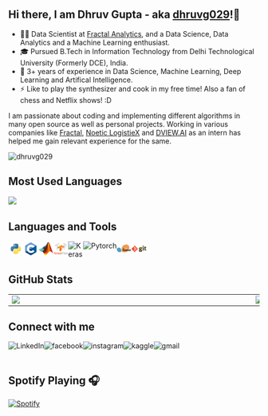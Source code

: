 ## Hi there, I am Dhruv Gupta - aka [dhruvg029](https://github.com/dhruvg029)!👋

- 👩‍💻 Data Scientist at [Fractal Analytics](https://fractal.ai/), and a Data Science, Data Analytics and a Machine Learning enthusiast.
- 🎓 Pursued B.Tech in Information Technology from Delhi Technological University (Formerly DCE), India.
- 👯 3+ years of experience in Data Science, Machine Learning, Deep Learning and Artifical Intelligence. 
- ⚡ Like to play the synthesizer and cook in my free time! Also a fan of chess and Netflix shows! :D

I am passionate about coding and implementing different algorithms in many open source as well as personal projects. Working in various companies like [Fractal](https://fractal.ai/), [Noetic LogistieX](https://www.logistiex.com/) and [DVIEW.AI](http://dview.ai/) as an intern has helped me gain relevant experience for the same. 

<p align="left"> <img src="https://komarev.com/ghpvc/?username=dhruvg029&label=Profile%20views&color=0e75b6&style=flat" alt="dhruvg029" /> </p>

## Most Used Languages
<img width="300px" align="centre" src="https://github-readme-stats.ereshzealous.vercel.app/api/top-langs/?username=dhruvg029&hide=html&layout=compact&theme=buefy" />

## Languages and Tools
<img align="left" alt="Python" width="30px" src="https://raw.githubusercontent.com/github/explore/80688e429a7d4ef2fca1e82350fe8e3517d3494d/topics/python/python.png" />
<img align="left" alt="C++" width="30px" src="https://raw.githubusercontent.com/github/explore/f3e22f0dca2be955676bc70d6214b95b13354ee8/topics/c/c.png" />
<img align="left" alt="MATLAB" width="30px" src="https://raw.githubusercontent.com/github/explore/80688e429a7d4ef2fca1e82350fe8e3517d3494d/topics/matlab/matlab.png" />
<img align="left" alt="Tensorflow" width="30px" src="https://raw.githubusercontent.com/github/explore/80688e429a7d4ef2fca1e82350fe8e3517d3494d/topics/tensorflow/tensorflow.png" />
<img align="left" alt="Keras" width="30px" src="https://upload.wikimedia.org/wikipedia/commons/a/ae/Keras_logo.svg" />
<img align="left" alt="Pytorch" height="30px" src="https://upload.wikimedia.org/wikipedia/commons/1/10/PyTorch_logo_icon.svg" />
<img align="left" alt="ScikitLearn" width="30px" src="https://raw.githubusercontent.com/github/explore/80688e429a7d4ef2fca1e82350fe8e3517d3494d/topics/scikit-learn/scikit-learn.png" />
<img align="left" alt="Git" width="30px" src="https://raw.githubusercontent.com/github/explore/80688e429a7d4ef2fca1e82350fe8e3517d3494d/topics/git/git.png" />
<br></br>

## GitHub Stats
<center>
  <table>
    <tr>
        <td><img width="475x" align="left" src="https://github-readme-stats.ereshzealous.vercel.app/api?username=dhruvg029&hide=html&layout=compact&theme=buefy"/></td>
        <td><img width="475px" align="left" src="https://github-readme-streak-stats.herokuapp.com/?user=dhruvg029&"/></td>
    </tr>   
  </table>
</center>

## Connect with me
[<img align="left" alt="LinkedIn" src="https://img.shields.io/badge/linkedin-%230077B5.svg?style=for-the-badge&logo=linkedin&logoColor=white" />][linkedin]
[<img align="left" alt="facebook" src="https://img.shields.io/badge/Facebook-1877F2?style=for-the-badge&logo=facebook&logoColor=white" />][facebook]
[<img align="left" alt="instagram" src="https://img.shields.io/badge/Instagram-E4405F?style=for-the-badge&logo=instagram&logoColor=white" />][instagram]
[<img align="left" alt="kaggle" src="https://img.shields.io/badge/Kaggle-20BEFF?style=for-the-badge&logo=Kaggle&logoColor=white" />][kaggle]
[<img align="left" alt="gmail" src="https://img.shields.io/badge/Gmail-D14836?style=for-the-badge&logo=gmail&logoColor=white" />][gmail]
<br />
<br />

## Spotify Playing 🎧
[![Spotify](https://novatorem-woad-tau.vercel.app/api/spotify)](https://open.spotify.com/user/31akglritydvferqkz566boml3z4)

[linkedin]: https://www.linkedin.com/in/dhruvgupta29/
[facebook]: https://www.facebook.com/profile.php?id=100004517176239
[instagram]: https://www.instagram.com/dhruvviieee/
[kaggle]: https://www.kaggle.com/dhruvg029
[medium]: https://medium.com/@dhruvg029
[gmail]: mailto:dhruvg029@gmail.com

